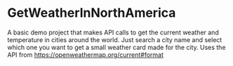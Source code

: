 # GetWeatherInNorthAmerica
A basic demo project that makes API calls to get the current weather and temperature in cities around the world.
Just search a city name and select which one you want to get a small weather card made for the city.
Uses the API from https://openweathermap.org/current#format
